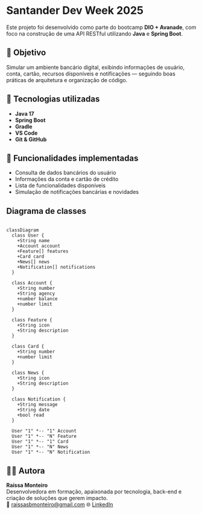 # Santander Dev Week 2025

Este projeto foi desenvolvido como parte do bootcamp **DIO + Avanade**, com foco na construção de uma API RESTful utilizando **Java** e **Spring Boot**.

## 💼 Objetivo
Simular um ambiente bancário digital, exibindo informações de usuário, conta, cartão, recursos disponíveis e notificações — seguindo boas práticas de arquitetura e organização de código.

## 🔧 Tecnologias utilizadas
- **Java 17**
- **Spring Boot**
- **Gradle**
- **VS Code**
- **Git & GitHub**

## 🚀 Funcionalidades implementadas
- Consulta de dados bancários do usuário
- Informações da conta e cartão de crédito
- Lista de funcionalidades disponíveis
- Simulação de notificações bancárias e novidades

## Diagrama de classes 

```mermaid

classDiagram
  class User {
    +String name
    +Account account
    +Feature[] features
    +Card card
    +News[] news
    +Notification[] notifications
  }

  class Account {
    +String number
    +String agency
    +number balance
    +number limit
  }

  class Feature {
    +String icon
    +String description
  }

  class Card {
    +String number
    +number limit
  }

  class News {
    +String icon
    +String description
  }

  class Notification {
    +String message
    +String date
    +bool read
  }

  User "1" *-- "1" Account
  User "1" *-- "N" Feature
  User "1" *-- "1" Card
  User "1" *-- "N" News
  User "1" *-- "N" Notification
```

## 👩‍💻 Autora
**Raíssa Monteiro**  
Desenvolvedora em formação, apaixonada por tecnologia, back-end e criação de soluções que gerem impacto.  
📧 raissasbmonteiro@gmail.com 
🌐 [LinkedIn](https://www.linkedin.com/in/ra%C3%ADssa-monteiro-90b156226/) 

